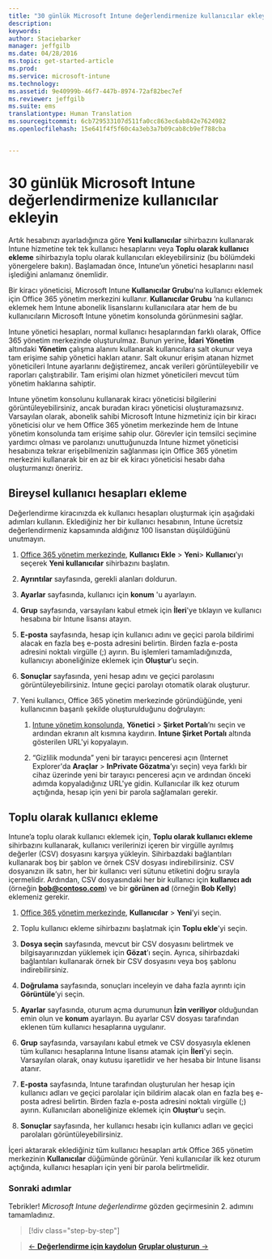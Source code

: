 ```yaml
---
title: "30 günlük Microsoft Intune değerlendirmenize kullanıcılar ekleyin | Microsoft Intune"
description: 
keywords: 
author: Staciebarker
manager: jeffgilb
ms.date: 04/28/2016
ms.topic: get-started-article
ms.prod: 
ms.service: microsoft-intune
ms.technology: 
ms.assetid: 9e40999b-46f7-447b-8974-72af82bec7ef
ms.reviewer: jeffgilb
ms.suite: ems
translationtype: Human Translation
ms.sourcegitcommit: 6cb729533107d511fa0cc863ec6ab842e7624982
ms.openlocfilehash: 15e641f4f5f60c4a3eb3a7b09cab8cb9ef788cba


---
```


# 30 günlük Microsoft Intune değerlendirmenize kullanıcılar ekleyin
Artık hesabınızı ayarladığınıza göre **Yeni kullanıcılar** sihirbazını kullanarak Intune hizmetine tek tek kullanıcı hesaplarını veya **Toplu olarak kullanıcı ekleme** sihirbazıyla toplu olarak kullanıcıları ekleyebilirsiniz (bu bölümdeki yönergelere bakın).  Başlamadan önce, Intune’un yönetici hesaplarını nasıl işlediğini anlamanız önemlidir.

Bir kiracı yöneticisi, Microsoft Intune **Kullanıcılar Grubu**’na kullanıcı eklemek için Office 365 yönetim merkezini kullanır. **Kullanıcılar Grubu** ’na kullanıcı eklemek hem Intune abonelik lisanslarını kullanıcılara atar hem de bu kullanıcıların Microsoft Intune yönetim konsolunda görünmesini sağlar.

Intune yönetici hesapları, normal kullanıcı hesaplarından farklı olarak, Office 365 yönetim merkezinde oluşturulmaz. Bunun yerine, **İdari Yönetim** altındaki **Yönetim** çalışma alanını kullanarak kullanıcılara salt okunur veya tam erişime sahip yönetici hakları atanır. Salt okunur erişim atanan hizmet yöneticileri Intune ayarlarını değiştiremez, ancak verileri görüntüleyebilir ve raporları çalıştırabilir. Tam erişimi olan hizmet yöneticileri mevcut tüm yönetim haklarına sahiptir.

Intune yönetim konsolunu kullanarak kiracı yöneticisi bilgilerini görüntüleyebilirsiniz, ancak buradan kiracı yöneticisi oluşturamazsınız. Varsayılan olarak, abonelik sahibi Microsoft Intune hizmetiniz için bir kiracı yöneticisi olur ve hem Office 365 yönetim merkezinde hem de Intune yönetim konsolunda tam erişime sahip olur. Görevler için temsilci seçimine yardımcı olması ve parolanızı unuttuğunuzda Intune hizmet yöneticisi hesabınıza tekrar erişebilmenizin sağlanması için Office 365 yönetim merkezini kullanarak bir en az bir ek kiracı yöneticisi hesabı daha oluşturmanızı öneririz.

## Bireysel kullanıcı hesapları ekleme
Değerlendirme kiracınızda ek kullanıcı hesapları oluşturmak için aşağıdaki adımları kullanın. Eklediğiniz her bir kullanıcı hesabının, Intune ücretsiz değerlendirmeniz kapsamında aldığınız 100 lisanstan düşüldüğünü unutmayın.

1.  [Office 365 yönetim merkezinde](http://go.microsoft.com/fwlink/?LinkID=787455), **Kullanıcı Ekle** &gt; **Yeni**&gt; **Kullanıcı**’yı seçerek **Yeni kullanıcılar** sihirbazını başlatın.

2.  **Ayrıntılar** sayfasında, gerekli alanları doldurun.

3.  **Ayarlar** sayfasında, kullanıcı için **konum** 'u ayarlayın.

4.  **Grup** sayfasında, varsayılanı kabul etmek için **İleri**'ye tıklayın ve kullanıcı hesabına bir Intune lisansı atayın.

5.  **E-posta** sayfasında, hesap için kullanıcı adını ve geçici parola bildirimi alacak en fazla beş e-posta adresini belirtin. Birden fazla e-posta adresini noktalı virgülle (;) ayırın. Bu işlemleri tamamladığınızda, kullanıcıyı aboneliğinize eklemek için **Oluştur**’u seçin.

6.  **Sonuçlar** sayfasında, yeni hesap adını ve geçici parolasını görüntüleyebilirsiniz. Intune geçici parolayı otomatik olarak oluşturur.

7.  Yeni kullanıcı, Office 365 yönetim merkezinde göründüğünde, yeni kullanıcının başarılı şekilde oluşturulduğunu doğrulayın:

    1.  [Intune yönetim konsolunda](https://manage.microsoft.com/), **Yönetici** &gt; **Şirket Portalı**’nı seçin ve ardından ekranın alt kısmına kaydırın. **Intune Şirket Portalı** altında gösterilen URL'yi kopyalayın.

    2.  “Gizlilik modunda” yeni bir tarayıcı penceresi açın (Internet Explorer'da **Araçlar** &gt; **InPrivate Gözatma**’yı seçin) veya farklı bir cihaz üzerinde yeni bir tarayıcı penceresi açın ve ardından önceki adımda kopyaladığınız URL'ye gidin. Kullanıcılar ilk kez oturum açtığında, hesap için yeni bir parola sağlamaları gerekir.

## Toplu olarak kullanıcı ekleme
Intune’a toplu olarak kullanıcı eklemek için, **Toplu olarak kullanıcı ekleme** sihirbazını kullanarak, kullanıcı verilerinizi içeren bir virgülle ayrılmış değerler (CSV) dosyasını karşıya yükleyin. Sihirbazdaki bağlantıları kullanarak boş bir şablon ve örnek CSV dosyası indirebilirsiniz. CSV dosyanızın ilk satırı, her bir kullanıcı veri sütunu etiketini doğru sırayla içermelidir. Ardından, CSV dosyasındaki her bir kullanıcı için **kullanıcı adı** (örneğin **bob@contoso.com**) ve bir **görünen ad** (örneğin **Bob Kelly**) eklemeniz gerekir.

1.  [Office 365 yönetim merkezinde](http://go.microsoft.com/fwlink/?LinkID=787455), **Kullanıcılar** &gt; **Yeni**’yi seçin.

2.  Toplu kullanıcı ekleme sihirbazını başlatmak için **Toplu ekle**'yi seçin.

3.  **Dosya seçin** sayfasında, mevcut bir CSV dosyasını belirtmek ve bilgisayarınızdan yüklemek için **Gözat**’ı seçin. Ayrıca, sihirbazdaki bağlantıları kullanarak örnek bir CSV dosyasını veya boş şablonu indirebilirsiniz.

4.  **Doğrulama** sayfasında, sonuçları inceleyin ve daha fazla ayrıntı için **Görüntüle**’yi seçin.

5.  **Ayarlar** sayfasında, oturum açma durumunun **İzin veriliyor** olduğundan emin olun ve **konum** ayarlayın. Bu ayarlar CSV dosyası tarafından eklenen tüm kullanıcı hesaplarına uygulanır.

6.  **Grup** sayfasında, varsayılanı kabul etmek ve CSV dosyasıyla eklenen tüm kullanıcı hesaplarına Intune lisansı atamak için **İleri**'yi seçin. Varsayılan olarak, onay kutusu işaretlidir ve her hesaba bir Intune lisansı atanır.

7.  **E-posta** sayfasında, Intune tarafından oluşturulan her hesap için kullanıcı adları ve geçici parolalar için bildirim alacak olan en fazla beş e-posta adresi belirtin. Birden fazla e-posta adresini noktalı virgülle (;) ayırın. Kullanıcıları aboneliğinize eklemek için **Oluştur**’u seçin.

8.  **Sonuçlar** sayfasında, her kullanıcı hesabı için kullanıcı adları ve geçici parolaları görüntüleyebilirsiniz.

İçeri aktararak eklediğiniz tüm kullanıcı hesapları artık Office 365 yönetim merkezinin **Kullanıcılar** düğümünde görünür. Yeni kullanıcılar ilk kez oturum açtığında, kullanıcı hesapları için yeni bir parola belirtmelidir.

### Sonraki adımlar
Tebrikler! *Microsoft Intune değerlendirme* gözden geçirmesinin 2. adımını tamamladınız.

>[!div class="step-by-step"]

>[&larr; **Değerlendirme için kaydolun**](.\get-started-with-a-30-day-trial-of-microsoft-intune-step-1.md)     [**Gruplar oluşturun** &rarr;](.\get-started-with-a-30-day-trial-of-microsoft-intune-step-3.md)  



<!--HONumber=Jun16_HO4-->


